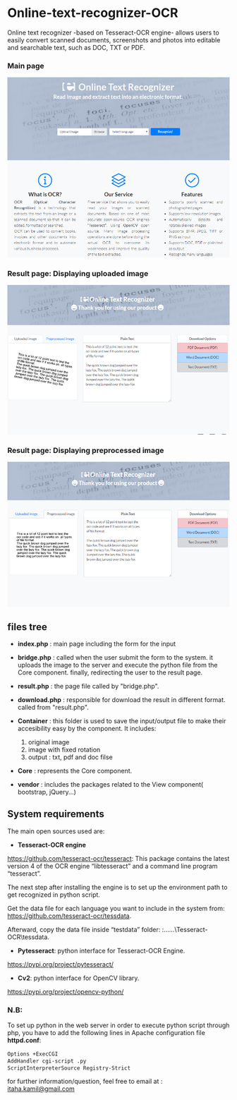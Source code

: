 # Online-text-recognizer-OCR
Online text recognizer -based on Tesseract-OCR engine- allows users to easily convert scanned documents, screenshots and photos into editable and searchable text, such as DOC, TXT or PDF. 

### Main page
![alt text](https://github.com/ktaha1/Online-text-recognizer-OCR/blob/master/demo-main.png)

### Result page: Displaying uploaded image
![alt text](https://github.com/ktaha1/Online-text-recognizer-OCR/blob/master/demo-result1.png)

### Result page: Displaying preprocessed image
![alt text](https://github.com/ktaha1/Online-text-recognizer-OCR/blob/master/demo-result2.png)

## files tree
* **index.php** : main page including the form for the input

* **bridge.php** : called when the user submit the form to the system. it uploads the image to the server and execute the python file from the Core component. finally, redirecting the user to the result page.

* **result.php** : the page file called by "bridge.php".

* **download.php** : responsible for download the result in different format. called from "result.php".

* **Container** : this folder is used to save the input/output file to make their accesibility easy by the component. It includes:
    1) original image
    2) image with fixed rotation
    3) output : txt, pdf and doc filse

* **Core** : represents the Core component.

* **vendor** : includes the packages related to the View component( bootstrap, jQuery...)


## System requirements

The main open sources used are: 

* **Tesseract-OCR engine**

https://github.com/tesseract-ocr/tesseract: This package contains the latest version 4 of the OCR engine “libtesseract” and a command line program “tesseract”. 

The next step after installing the engine is to set up the environment path to get recognized in python script. 

Get the data file for each language you want to include in the system from: https://github.com/tesseract-ocr/tessdata. 

Afterward, copy the data file inside “testdata” folder: :\......\Tesseract-OCR\tessdata.


* **Pytesseract**: python interface for Tesseract-OCR Engine. 

https://pypi.org/project/pytesseract/


* **Cv2**: python interface for OpenCV library. 

https://pypi.org/project/opencv-python/

### N.B:
To set up python in the web server in order to execute python script through php, you have to add the following lines in Apache configuration file **httpd.conf**:
```
Options +ExecCGI 
AddHandler cgi-script .py 
ScriptInterpreterSource Registry-Strict
```


for further information/question, feel free to email  at : itaha.kamil@gmail.com
